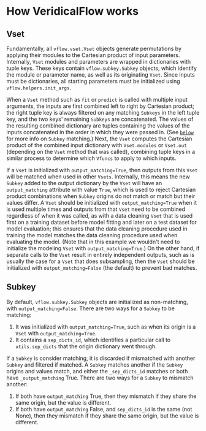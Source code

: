 # How VeridicalFlow works

## Vset

Fundamentally, all `vflow.vset.Vset` objects generate permutations by applying
their modules to the Cartesian product of input parameters. Internally, `Vset`
modules and parameters are wrapped in dictionaries with tuple keys. These keys
contain `vflow.subkey.Subkey` objects, which identify the module or parameter
name, as well as its originating `Vset`. Since inputs must be dictionaries, all
starting parameters must be initialized using `vflow.helpers.init_args`.

When a `Vset` method such as `fit` or `predict` is called with multiple input
arguments, the inputs are first combined left to right by Cartesian product; the
right tuple key is always filtered on any matching `Subkeys` in the left tuple
key, and the two keys' remaining `Subkeys` are concatenated. The values of the
resulting combined dictionary are tuples containing the values of the inputs
concatenated in the order in which they were passed in. (See [`below`](##Subkey)
for more info on `Subkey` matching.) Next, the `Vset` computes the Cartesian
product of the combined input dictionary with `Vset.modules` or `Vset.out`
(depending on the `Vset` method that was called), combining tuple keys in a
similar process to determine which `Vfuncs` to apply to which inputs.

If a `Vset` is initialized with `output_matching=True`, then outputs from this
`Vset` will be matched when used in other `Vsets`. Internally, this means the
new `Subkey` added to the output dictionary by the `Vset` will have an
`output_matching` attribute with value `True`, which is used to reject Cartesian
product combinations when `Subkey` origins do not match or match but their
values differ. A `Vset` should be initialized with `output_matching=True` when
it is used multiple times and outputs from that `Vset` need to be combined
regardless of when it was called, as with a data cleaning `Vset` that is used
first on a training dataset before model fitting and later on a test dataset for
model evaluation; this ensures that the data cleaning procedure used in training
the model matches the data cleaning procedure used when evaluating the model.
(Note that in this example we wouldn't need to initialize the modeling `Vset`
with `output_matching=True`.) On the other hand, if separate calls to the `Vset`
result in entirely independent outputs, such as is usually the case for a `Vset`
that does subsampling, then the `Vset` should be initialized with
`output_matching=False` (the default) to prevent bad matches.

## Subkey

By default, `vflow.subkey.Subkey` objects are initialized as non-matching, with
`output_matching=False`. There are two ways for a `Subkey` to be matching:
1. It was initialized with `output_matching=True`, such as when its origin is a
`Vset` with `output_matching=True`.
2. It contains a `sep_dicts_id`, which identifies a particular call to
`utils.sep_dicts` that the origin dictionary went through.

If a `Subkey` is consider matching, it is discarded if mismatched with another
`Subkey` and filtered if matched. A `Subkey` matches another if the `Subkey`
origins and values match, and either the `_sep_dicts_id` matches or both have
`_output_matching` True. There are two ways for a `Subkey` to mismatch another:
1. If both have `output_matching` True, then they mismatch if they share the
same origin, but the value is different.
2. If both have `output_matching` False, and `sep_dicts_id` is the same (not
None), then they mismatch if they share the same origin, but the value is
different.